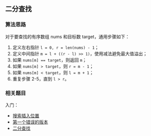 ## 二分查找
### 算法思路
对于要查找的有序数组 nums 和目标数 target，通用步骤如下：
1. 定义左右指针 `l = 0, r = len(nums) - 1`；
2. 定义中间指针 `m = l + ((r - l) >> 1)`，使用减法避免最大值溢出；
3. 如果 `nums[m] == target`，则返回 `m`； 
4. 如果 `nums[m] > target`，则 `r = m - 1`；
5. 如果 `nums[m] < target`，则 `l = m + 1`；
6. 重复步骤 2-5，直到 `l > r`。

### 相关题目
入门：
+ [搜索插入位置](../solutions/128/35.md)
+ [第一个错误的版本](../solutions/382/278.md)
+ [二分查找](../solutions/768/704.md)
